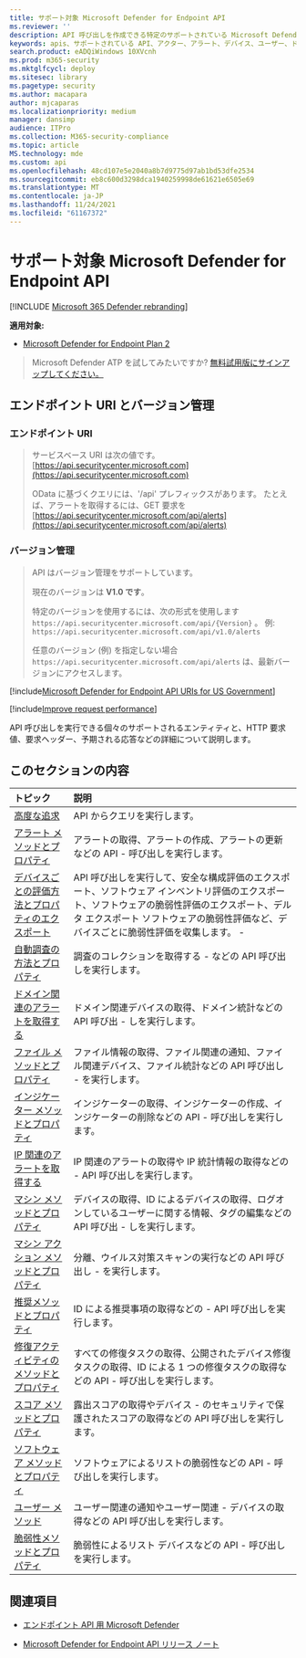 ```yaml
---
title: サポート対象 Microsoft Defender for Endpoint API
ms.reviewer: ''
description: API 呼び出しを作成できる特定のサポートされている Microsoft Defender for Endpoint エンティティについて説明します。
keywords: apis、サポートされている API、アクター、アラート、デバイス、ユーザー、ドメイン、IP、ファイル、高度なクエリ、高度な検索
search.product: eADQiWindows 10XVcnh
ms.prod: m365-security
ms.mktglfcycl: deploy
ms.sitesec: library
ms.pagetype: security
ms.author: macapara
author: mjcaparas
ms.localizationpriority: medium
manager: dansimp
audience: ITPro
ms.collection: M365-security-compliance
ms.topic: article
MS.technology: mde
ms.custom: api
ms.openlocfilehash: 48cd107e5e2040a8b7d9775d97ab1bd53dfe2534
ms.sourcegitcommit: eb8c600d3298dca1940259998de61621e6505e69
ms.translationtype: MT
ms.contentlocale: ja-JP
ms.lasthandoff: 11/24/2021
ms.locfileid: "61167372"
---
```

# <a name="supported-microsoft-defender-for-endpoint-apis"></a>サポート対象 Microsoft Defender for Endpoint API

[!INCLUDE [Microsoft 365 Defender rebranding](../../includes/microsoft-defender.md)]

**適用対象:** 
- [Microsoft Defender for Endpoint Plan 2](https://go.microsoft.com/fwlink/?linkid=2154037)

> Microsoft Defender ATP を試してみたいですか? [無料試用版にサインアップしてください。](https://signup.microsoft.com/create-account/signup?products=7f379fee-c4f9-4278-b0a1-e4c8c2fcdf7e&ru=https://aka.ms/MDEp2OpenTrial?ocid=docs-wdatp-exposedapis-abovefoldlink)

## <a name="endpoint-uri-and-versioning"></a>エンドポイント URI とバージョン管理

### <a name="endpoint-uri"></a>エンドポイント URI

> サービスベース URI は次の値です。 [https://api.securitycenter.microsoft.com](https://api.securitycenter.microsoft.com)
>
> OData に基づくクエリには、'/api' プレフィックスがあります。 たとえば、アラートを取得するには、GET 要求を [https://api.securitycenter.microsoft.com/api/alerts](https://api.securitycenter.microsoft.com/api/alerts)

### <a name="versioning"></a>バージョン管理

> API はバージョン管理をサポートしています。
>
> 現在のバージョンは **V1.0 です**。
>
> 特定のバージョンを使用するには、次の形式を使用します `https://api.securitycenter.microsoft.com/api/{Version}` 。 例: `https://api.securitycenter.microsoft.com/api/v1.0/alerts`
>
> 任意のバージョン (例) を指定しない場合 `https://api.securitycenter.microsoft.com/api/alerts` は、最新バージョンにアクセスします。

[!include[Microsoft Defender for Endpoint API URIs for US Government](../../includes/microsoft-defender-api-usgov.md)]

[!include[Improve request performance](../../includes/improve-request-performance.md)]

API 呼び出しを実行できる個々のサポートされるエンティティと、HTTP 要求値、要求ヘッダー、予期される応答などの詳細について説明します。

## <a name="in-this-section"></a>このセクションの内容

トピック | 説明
:---|:---
[高度な追求](run-advanced-query-api.md) | API からクエリを実行します。
[アラート メソッドとプロパティ](alerts.md) | アラートの取得、アラートの作成、アラートの更新などの API \- 呼び出しを実行します。
[デバイスごとの評価方法とプロパティのエクスポート](get-assessment-methods-properties.md) | API 呼び出しを実行して、安全な構成評価のエクスポート、ソフトウェア インベントリ評価のエクスポート、ソフトウェアの脆弱性評価のエクスポート、デルタ エクスポート ソフトウェアの脆弱性評価など、デバイスごとに脆弱性評価を収集します。 \-
[自動調査の方法とプロパティ](investigation.md) | 調査のコレクションを取得する \- などの API 呼び出しを実行します。
[ドメイン関連のアラートを取得する](get-domain-related-alerts.md) | ドメイン関連デバイスの取得、ドメイン統計などの API 呼び出 \- しを実行します。
[ファイル メソッドとプロパティ](files.md) | ファイル情報の取得、ファイル関連の通知、ファイル関連デバイス、ファイル統計などの API 呼び出し \- を実行します。
[インジケーター メソッドとプロパティ](ti-indicator.md) | インジケーターの取得、インジケーターの作成、インジケーターの削除などの API \- 呼び出しを実行します。
[IP 関連のアラートを取得する](get-ip-related-alerts.md) | IP 関連のアラートの取得や IP 統計情報の取得などの \- API 呼び出しを実行します。
[マシン メソッドとプロパティ](machine.md) | デバイスの取得、ID によるデバイスの取得、ログオンしているユーザーに関する情報、タグの編集などの API 呼び出 \- しを実行します。
[マシン アクション メソッドとプロパティ](machineaction.md) | 分離、ウイルス対策スキャンの実行などの API 呼び出し \- を実行します。
[推奨メソッドとプロパティ](recommendation.md) | ID による推奨事項の取得などの \- API 呼び出しを実行します。
[修復アクティビティのメソッドとプロパティ](get-remediation-methods-properties.md) | すべての修復タスクの取得、公開されたデバイス修復タスクの取得、ID による 1 つの修復タスクの取得などの API \- 呼び出しを実行します。
[スコア メソッドとプロパティ](score.md) | 露出スコアの取得やデバイス \- のセキュリティで保護されたスコアの取得などの API 呼び出しを実行します。
[ソフトウェア メソッドとプロパティ](software.md) | ソフトウェアによるリストの脆弱性などの API \- 呼び出しを実行します。
[ユーザー メソッド](user.md) | ユーザー関連の通知やユーザー関連 \- デバイスの取得などの API 呼び出しを実行します。
[脆弱性メソッドとプロパティ](vulnerability.md) | 脆弱性によるリスト デバイスなどの API \- 呼び出しを実行します。

## <a name="see-also"></a>関連項目

- [エンドポイント API 用 Microsoft Defender](apis-intro.md)

- [Microsoft Defender for Endpoint API リリース ノート](api-release-notes.md)
